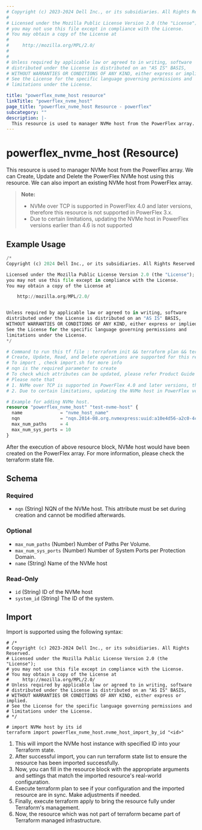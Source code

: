```yaml
---
# Copyright (c) 2023-2024 Dell Inc., or its subsidiaries. All Rights Reserved.
# 
# Licensed under the Mozilla Public License Version 2.0 (the "License");
# you may not use this file except in compliance with the License.
# You may obtain a copy of the License at
# 
#     http://mozilla.org/MPL/2.0/
# 
# 
# Unless required by applicable law or agreed to in writing, software
# distributed under the License is distributed on an "AS IS" BASIS,
# WITHOUT WARRANTIES OR CONDITIONS OF ANY KIND, either express or implied.
# See the License for the specific language governing permissions and
# limitations under the License.

title: "powerflex_nvme_host resource"
linkTitle: "powerflex_nvme_host"
page_title: "powerflex_nvme_host Resource - powerflex"
subcategory: ""
description: |-
  This resource is used to manager NVMe host from the PowerFlex array. We can Create, Update and Delete the PowerFlex NVMe host using this resource. We can also import an existing NVMe host from PowerFlex array.
---
```


# powerflex_nvme_host (Resource)

This resource is used to manager NVMe host from the PowerFlex array. We can Create, Update and Delete the PowerFlex NVMe host using this resource. We can also import an existing NVMe host from PowerFlex array.

> **Note:** 
>  - NVMe over TCP is supported in PowerFlex 4.0 and later versions, therefore this resource is not supported in PowerFlex 3.x.
>  - Due to certain limitations, updating the NVMe host in PowerFlex versions earlier than 4.6 is not supported


## Example Usage

```terraform
/*
Copyright (c) 2024 Dell Inc., or its subsidiaries. All Rights Reserved.

Licensed under the Mozilla Public License Version 2.0 (the "License");
you may not use this file except in compliance with the License.
You may obtain a copy of the License at

    http://mozilla.org/MPL/2.0/


Unless required by applicable law or agreed to in writing, software
distributed under the License is distributed on an "AS IS" BASIS,
WITHOUT WARRANTIES OR CONDITIONS OF ANY KIND, either express or implied.
See the License for the specific language governing permissions and
limitations under the License.
*/

# Command to run this tf file : terraform init && terraform plan && terraform apply.
# Create, Update, Read, and Delete operations are supported for this resource.
# To import , check import.sh for more info
# nqn is the required parameter to create
# To check which attributes can be updated, please refer Product Guide in the documentation
# Please note that 
# 1. NVMe over TCP is supported in PowerFlex 4.0 and later versions, therefore this resource is not supported in PowerFlex 3.x.
# 2. Due to certain limitations, updating the NVMe host in PowerFlex versions earlier than 4.6 is not supported

# Example for adding NVMe host.
resource "powerflex_nvme_host" "test-nvme-host" {
  name              = "nvme_host_name"
  nqn               = "nqn.2014-08.org.nvmexpress:uuid:a10e4d56-a2c0-4cab-9a0a-9a7a4ebb8c0e"
  max_num_paths     = 4
  max_num_sys_ports = 10
}
```

After the execution of above resource block, NVMe host would have been created on the PowerFlex array. For more information, please check the terraform state file.

<!-- schema generated by tfplugindocs -->
## Schema

### Required

- `nqn` (String) NQN of the NVMe host. This attribute must be set during creation and cannot be modified afterwards.

### Optional

- `max_num_paths` (Number) Number of Paths Per Volume.
- `max_num_sys_ports` (Number) Number of System Ports per Protection Domain.
- `name` (String) Name of the NVMe host

### Read-Only

- `id` (String) ID of the NVMe host
- `system_id` (String) The ID of the system.

## Import

Import is supported using the following syntax:

```shell
# /*
# Copyright (c) 2023-2024 Dell Inc., or its subsidiaries. All Rights Reserved.
# Licensed under the Mozilla Public License Version 2.0 (the "License");
# you may not use this file except in compliance with the License.
# You may obtain a copy of the License at
#     http://mozilla.org/MPL/2.0/
# Unless required by applicable law or agreed to in writing, software
# distributed under the License is distributed on an "AS IS" BASIS,
# WITHOUT WARRANTIES OR CONDITIONS OF ANY KIND, either express or implied.
# See the License for the specific language governing permissions and
# limitations under the License.
# */

# import NVMe host by its id
terraform import powerflex_nvme_host.nvme_host_import_by_id "<id>"
```

1. This will import the NVMe host instance with specified ID into your Terraform state.
2. After successful import, you can run terraform state list to ensure the resource has been imported successfully.
3. Now, you can fill in the resource block with the appropriate arguments and settings that match the imported resource's real-world configuration.
4. Execute terraform plan to see if your configuration and the imported resource are in sync. Make adjustments if needed.
5. Finally, execute terraform apply to bring the resource fully under Terraform's management.
6. Now, the resource which was not part of terraform became part of Terraform managed infrastructure.